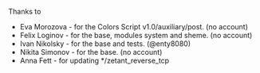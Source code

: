 Thanks to

* Eva Morozova - for the Colors Script v1.0/auxiliary/post. (no account)
* Felix Loginov - for the base, modules system and sheme. (no account)
* Ivan Nikolsky - for the base and tests. (@enty8080)
* Nikita Simonov - for the base. (no account)
* Anna Fett - for updating \*\/zetant_reverse_tcp
